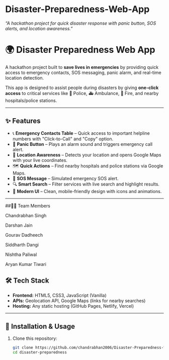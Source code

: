 # Disaster-Preparedness-Web-App
*“A hackathon project for quick disaster response with panic button, SOS alerts, and location awareness.”* 
# 🌍 Disaster Preparedness Web App

A hackathon project built to **save lives in emergencies** by providing quick access to emergency contacts, SOS messaging, panic alarm, and real-time location detection.  

This app is designed to assist people during disasters by giving **one-click access** to critical services like 🚓 Police, 🚑 Ambulance, 🚒 Fire, and nearby hospitals/police stations.

---

## ✨ Features

- 📞 **Emergency Contacts Table** – Quick access to important helpline numbers with "Click-to-Call" and "Copy" option.  
- 🚨 **Panic Button** – Plays an alarm sound and triggers emergency call alert.  
- 📍 **Location Awareness** – Detects your location and opens Google Maps with your live coordinates.  
- 🗺️ **Quick Actions** – Find nearby hospitals and police stations via Google Maps.  
- 📩 **SOS Message** – Simulated emergency SOS alert.  
- 🔍 **Smart Search** – Filter services with live search and highlight results.  
- 🎨 **Modern UI** – Clean, mobile-friendly design with icons and animations.  

---
##👨‍💻 Team Members

Chandrabhan Singh

Darshan Jain

Gourav Dadheech

Siddharth Dangi

Nishtha Paliwal

Aryan Kumar Tiwari

## 🛠️ Tech Stack

- **Frontend:** HTML5, CSS3, JavaScript (Vanilla)  
- **APIs:** Geolocation API, Google Maps (links for nearby searches)  
- **Hosting:** Any static hosting (GitHub Pages, Netlify, Vercel)  

---

## 🚀 Installation & Usage

1. Clone this repository:
   ```bash
   git clone https://github.com/chandrabhan2006/Disaster-Preparedness-Web-App
   cd disaster-preparedness
